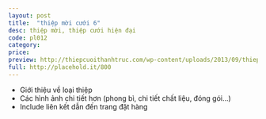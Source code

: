 ```yaml
---
layout: post
title:  "thiệp mời cưới 6"
desc: thiệp mời, thiệp cưới hiện đại
code: pl012
category:
price:
preview: http://thiepcuoithanhtruc.com/wp-content/uploads/2013/09/thiep-cuoi-TA-101.jpg
full: http://placehold.it/800
---
```


- Giới thiệu về loại thiệp
- Các hình ảnh chi tiết hơn (phong bì, chi tiết chất liệu, đóng gói...)
- Include liên kết dẫn đến trang đặt hàng
